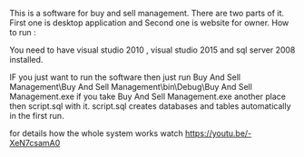 This is a software for buy and sell management.
There are two parts of it. First one is desktop application and Second one is website for owner.
How to run :

You need to have visual studio 2010 , visual studio 2015 and sql server 2008 installed.

IF you just want to run the software then just run Buy And Sell Management\Buy And Sell Management\bin\Debug\Buy And Sell Management.exe
if you take Buy And Sell Management.exe another place then script.sql with it. script.sql creates databases and tables
automatically in the first run.

for details how the whole system works watch https://youtu.be/-XeN7csamA0
